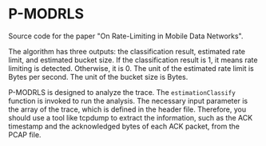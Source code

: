 # P-MODRLS

Source code for the paper "On Rate-Limiting in Mobile Data Networks".

The algorithm has three outputs: the classification result, estimated rate limit, and estimated bucket size.
If the classification result is 1, it means rate limiting is detected. Otherwise, it is 0.
The unit of the estimated rate limit is Bytes per second. The unit of the bucket size is Bytes.

P-MODRLS is designed to analyze the trace. The `estimationClassify` function is invoked to run the analysis. The necessary input parameter is the array of the trace, which is defined in the header file. Therefore, you should use a tool like tcpdump to extract the information, such as the ACK timestamp and the acknowledged bytes of each ACK packet, from the PCAP file.

